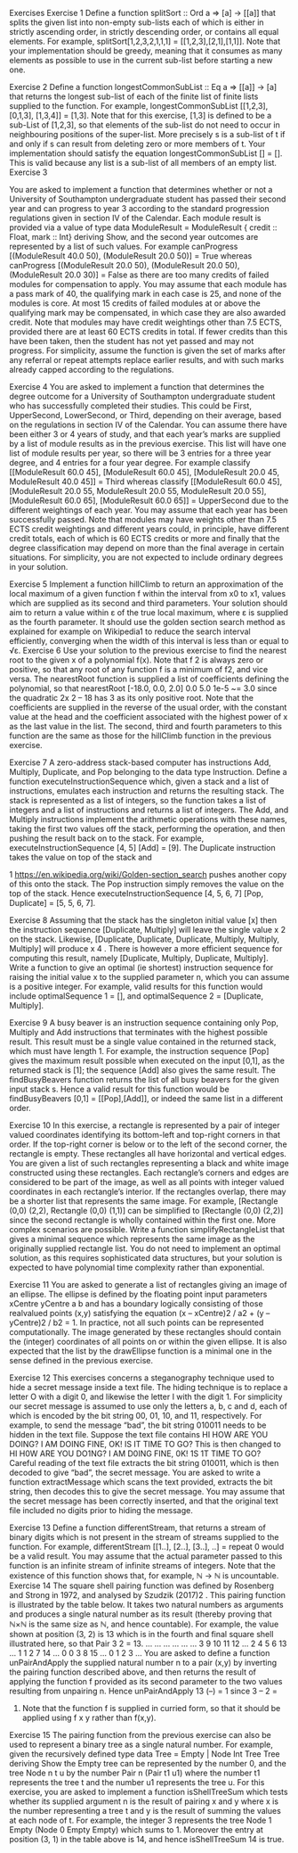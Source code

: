 Exercises
Exercise 1
Define a function splitSort :: Ord a => [a] -> [[a]] that splits the given list into non-empty sub-lists each of which
is either in strictly ascending order, in strictly descending order, or contains all equal elements. For example,
splitSort[1,2,3,2,1,1,1] = [[1,2,3],[2,1],[1,1]]. Note that your implementation should be greedy, meaning that it
consumes as many elements as possible to use in the current sub-list before starting a new one.


Exercise 2
Define a function longestCommonSubList :: Eq a => [[a]] -> [a] that returns the longest sub-list of each of the
finite list of finite lists supplied to the function. For example, longestCommonSubList [[1,2,3], [0,1,3], [1,3,4]] =
[1,3]. Note that for this exercise, [1,3] is defined to be a sub-List of [1,2,3], so that elements of the sub-list do
not need to occur in neighbouring positions of the super-list. More precisely s is a sub-list of t if and only if s
can result from deleting zero or more members of t. Your implementation should satisfy the equation
longestCommonSubList [] = []. This is valid because any list is a sub-list of all members of an empty list. 
Exercise 3


You are asked to implement a function that determines whether or not a University of Southampton
undergraduate student has passed their second year and can progress to year 3 according to the standard
progression regulations given in section IV of the Calendar. Each module result is provided via a value of
type data ModuleResult = ModuleResult { credit :: Float, mark :: Int} deriving Show, and the second year outcomes
are represented by a list of such values. For example canProgress [(ModuleResult 40.0 50), (ModuleResult 20.0
50)] = True whereas canProgress [(ModuleResult 20.0 50), (ModuleResult 20.0 50), (ModuleResult 20.0 30)] = False as
there are too many credits of failed modules for compensation to apply. You may assume that each module
has a pass mark of 40, the qualifying mark in each case is 25, and none of the modules is core. At most 15
credits of failed modules at or above the qualifying mark may be compensated, in which case they are also
awarded credit. Note that modules may have credit weightings other than 7.5 ECTS, provided there are at
least 60 ECTS credits in total. If fewer credits than this have been taken, then the student has not yet passed
and may not progress. For simplicity, assume the function is given the set of marks after any referral or
repeat attempts replace earlier results, and with such marks already capped according to the regulations.


Exercise 4
You are asked to implement a function that determines the degree outcome for a University of Southampton
undergraduate student who has successfully completed their studies. This could be First, UpperSecond,
LowerSecond, or Third, depending on their average, based on the regulations in section IV of the Calendar.
You can assume there have been either 3 or 4 years of study, and that each year’s marks are supplied by a list
of module results as in the previous exercise. This list will have one list of module results per year, so there
will be 3 entries for a three year degree, and 4 entries for a four year degree. For example classify
[[ModuleResult 60.0 45], [ModuleResult 60.0 45], [ModuleResult 20.0 45, ModuleResult 40.0 45]] = Third whereas
classify [[ModuleResult 60.0 45], [ModuleResult 20.0 55, ModuleResult 20.0 55, ModuleResult 20.0 55],
[ModuleResult 60.0 65], [ModuleResult 60.0 65]] = UpperSecond due to the different weightings of each year.
You may assume that each year has been successfully passed. Note that modules may have weights other
than 7.5 ECTS credit weightings and different years could, in principle, have different credit totals, each of
which is 60 ECTS credits or more and finally that the degree classification may depend on more than the
final average in certain situations. For simplicity, you are not expected to include ordinary degrees in your
solution.


Exercise 5
Implement a function hillClimb to return an approximation of the local maximum of a given function f within
the interval from x0 to x1, values which are supplied as its second and third parameters. Your solution
should aim to return a value within ε of the true local maximum, where ε is supplied as the fourth parameter.
It should use the golden section search method as explained for example on Wikipedia1
to reduce the search
interval efficiently, converging when the width of this interval is less than or equal to √ε.
Exercise 6
Use your solution to the previous exercise to find the nearest root to the given x of a polynomial f(x). Note
that f 2 is always zero or positive, so that any root of any function f is a minimum of f2, and vice versa. The
nearestRoot function is supplied a list of coefficients defining the polynomial, so that nearestRoot [-18.0, 0.0,
2.0] 0.0 5.0 1e-5 ~= 3.0 since the quadratic 2x
2 – 18 has 3 as its only positive root. Note that the coefficients are
supplied in the reverse of the usual order, with the constant value at the head and the coefficient associated
with the highest power of x as the last value in the list. The second, third and fourth parameters to this
function are the same as those for the hillClimb function in the previous exercise.


Exercise 7
A zero-address stack-based computer has instructions Add, Multiply, Duplicate, and Pop belonging to the data
type Instruction. Define a function executeInstructionSequence which, given a stack and a list of instructions,
emulates each instruction and returns the resulting stack. The stack is represented as a list of integers, so the
function takes a list of integers and a list of instructions and returns a list of integers. The Add, and Multiply
instructions implement the arithmetic operations with these names, taking the first two values off the stack,
performing the operation, and then pushing the result back on to the stack. For example,
executeInstructionSequence [4, 5] [Add] = [9]. The Duplicate instruction takes the value on top of the stack and

1 https://en.wikipedia.org/wiki/Golden-section_search
pushes another copy of this onto the stack. The Pop instruction simply removes the value on the top of the
stack. Hence executeInstructionSequence [4, 5, 6, 7] [Pop, Duplicate] = [5, 5, 6, 7].


Exercise 8
Assuming that the stack has the singleton initial value [x] then the instruction sequence [Duplicate, Multiply]
will leave the single value x
2 on the stack. Likewise, [Duplicate, Duplicate, Duplicate, Multiply, Multiply, Multiply]
will produce x
4
. There is however a more efficient sequence for computing this result, namely [Duplicate,
Multiply, Duplicate, Multiply]. Write a function to give an optimal (ie shortest) instruction sequence for raising
the initial value x to the supplied parameter n, which you can assume is a positive integer. For example,
valid results for this function would include optimalSequence 1 = [], and optimalSequence 2 = [Duplicate,
Multiply].


Exercise 9
A busy beaver is an instruction sequence containing only Pop, Multiply and Add instructions that terminates
with the highest possible result. This result must be a single value contained in the returned stack, which
must have length 1. For example, the instruction sequence [Pop] gives the maximum result possible when
executed on the input [0,1], as the returned stack is [1]; the sequence [Add] also gives the same result. The
findBusyBeavers function returns the list of all busy beavers for the given input stack s. Hence a valid result
for this function would be findBusyBeavers [0,1] = [[Pop],[Add]], or indeed the same list in a different order.


Exercise 10
In this exercise, a rectangle is represented by a pair of integer valued coordinates identifying its bottom-left
and top-right corners in that order. If the top-right corner is below or to the left of the second corner, the
rectangle is empty. These rectangles all have horizontal and vertical edges. You are given a list of such
rectangles representing a black and white image constructed using these rectangles. Each rectangle’s corners
and edges are considered to be part of the image, as well as all points with integer valued coordinates in each
rectangle’s interior. If the rectangles overlap, there may be a shorter list that represents the same image. For
example, [Rectangle (0,0) (2,2), Rectangle (0,0) (1,1)] can be simplified to [Rectangle (0,0) (2,2)] since the second
rectangle is wholly contained within the first one. More complex scenarios are possible. Write a function
simplifyRectangleList that gives a minimal sequence which represents the same image as the originally
supplied rectangle list. You do not need to implement an optimal solution, as this requires sophisticated data
structures, but your solution is expected to have polynomial time complexity rather than exponential.


Exercise 11
You are asked to generate a list of rectangles giving an image of an ellipse. The ellipse is defined by the
floating point input parameters xCentre yCentre a b and has a boundary logically consisting of those realvalued points (x,y) satisfying the equation (x – xCentre)2
/ a2 + (y – yCentre)2
/ b2 = 1. In practice, not all such
points can be represented computationally. The image generated by these rectangles should contain the
(integer) coordinates of all points on or within the given ellipse. It is also expected that the list by the
drawEllipse function is a minimal one in the sense defined in the previous exercise.


Exercise 12
This exercises concerns a steganography technique used to hide a secret message inside a text file. The
hiding technique is to replace a letter O with a digit 0, and likewise the letter I with the digit 1. For
simplicity our secret message is assumed to use only the letters a, b, c and d, each of which is encoded by the
bit string 00, 01, 10, and 11, respectively. For example, to send the message “bad”, the bit string 010011
needs to be hidden in the text file. Suppose the text file contains HI HOW ARE YOU DOING? I AM
DOING FINE, OK! IS IT TIME TO GO? This is then changed to HI H0W ARE YOU DO1NG? I AM
D0ING FINE, 0K! 1S 1T TIME TO GO? Careful reading of the text file extracts the bit string 010011,
which is then decoded to give “bad”, the secret message. You are asked to write a function extractMessage
which scans the text provided, extracts the bit string, then decodes this to give the secret message. You may
assume that the secret message has been correctly inserted, and that the original text file included no digits
prior to hiding the message.


Exercise 13
Define a function differentStream, that returns a stream of binary digits which is not present in the stream of
streams supplied to the function. For example, differentStream [[1..], [2..], [3..], ..] = repeat 0 would be a valid
result. You may assume that the actual parameter passed to this function is an infinite stream of infinite
streams of integers. Note that the existence of this function shows that, for example, ℕ → ℕ is uncountable.
Exercise 14
The square shell pairing function was defined by Rosenberg and Strong in 1972, and analysed by Szudzik
(2017)2
. This pairing function is illustrated by the table below. It takes two natural numbers as arguments
and produces a single natural number as its result (thereby proving that ℕ×ℕ is the same size as ℕ, and hence
countable). For example, the value shown at position (3, 2) is 13 which is in the fourth and final square shell
illustrated here, so that Pair 3 2 = 13.
… … … … … …
3 9 10 11 12 …
2 4 5 6 13 …
1 1 2 7 14 …
0 0 3 8 15 …
0 1 2 3 …
You are asked to define a function unPairAndApply the supplied natural number n to a pair (x,y) by inverting
the pairing function described above, and then returns the result of applying the function f provided as its
second parameter to the two values resulting from unpairing n. Hence unPairAndApply 13 (–) = 1 since 3 – 2 =
1. Note that the function f is supplied in curried form, so that it should be applied using f x y rather than f(x,y).


Exercise 15
The pairing function from the previous exercise can also be used to represent a binary tree as a single natural
number. For example, given the recursively defined type data Tree = Empty | Node Int Tree Tree deriving Show
the Empty tree can be represented by the number 0, and the tree Node n t u by the number Pair n (Pair t1 u1)
where the number t1 represents the tree t and the number u1 represents the tree u. For this exercise, you are
asked to implement a function isShellTreeSum which tests whether its supplied argument n is the result of
pairing x and y where x is the number representing a tree t and y is the result of summing the values at each
node of t. For example, the integer 3 represents the tree Node 1 Empty (Node 0 Empty Empty) which sums to 1.
Moreover the entry at position (3, 1) in the table above is 14, and hence isShellTreeSum 14 is true.
